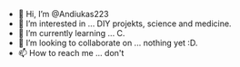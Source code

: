 - 👋 Hi, I’m @Andiukas223
- 👀 I’m interested in ...
    DIY projekts, science and medicine.
- 🌱 I’m currently learning ...
    C.
- 💞️ I’m looking to collaborate on ...
    nothing yet :D.
- 📫 How to reach me ...
    don't

<!---
Andiukas223/Andiukas223 is a ✨ special ✨ repository because its `README.md` (this file) appears on your GitHub profile.
You can click the Preview link to take a look at your changes.
--->
